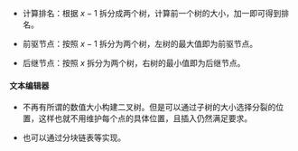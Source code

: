 - 计算排名：根据 $x-1$ 拆分成两个树，计算前一个树的大小，加一即可得到排名。

- 前驱节点：按照 $x-1$ 拆分为两个树，左树的最大值即为前驱节点。

- 后继节点：按照 $x$ 拆分为两个树，右树的最小值即为后继节点。

#### 文本编辑器

- 不再有所谓的数值大小构建二叉树。但是可以通过子树的大小选择分裂的位置，这样也就不用维护每个点的具体位置，且插入仍然满足要求。

- 也可以通过分块链表等实现。